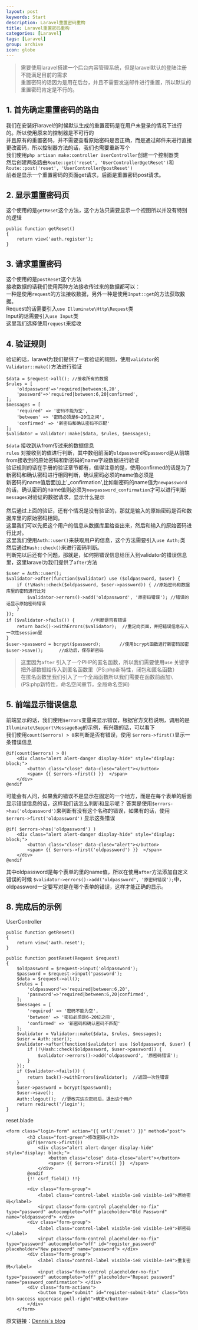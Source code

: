 ```yaml
---
layout: post
keywords: Start
description: Laravel重置密码重构
title: Laravel重置密码重构
categories: [Laravel]
tags: [Laravel]
group: archive
icon: globe
---
```




>需要使用laravel搭建一个后台内容管理系统，但是laravel默认的登陆注册不能满足目前的需求<br>
>重置密码的话因为是用在后台，并且不需要发送邮件进行重置，所以默认的重置密码肯定是不行的。

## 1. 首先确定重置密码的路由
我们在安装好laravel的时候默认生成的重置密码是在用户未登录的情况下进行的。所以使用原来的控制器是不可行的<br>
并且原有的重置密码，并不需要查看原始密码是否正确，而是通过邮件来进行直接更改密码，所以控制器方法的话，我们也需要重新写个<br>
我们使用`php artisan make:controller UserController`创建一个控制器类<br>
然后创建两条路由`Route::get('reset', 'UserController@getReset')`和`Route::post('reset', 'UserController@postReset')`<br>
前者是显示一个重置密码的页面get请求，后面是重置密码post请求。<br>


## 2. 显示重置密码页
这个使用的是`getReset`这个方法，这个方法只需要显示一个视图所以并没有特别的逻辑<br>
    
    public function getReset()
    {
        return view('auth.register');
    }

## 3. 请求重置密码
这个使用的是`postReset`这个方法<br>
接收数据的话我们使用两种方法接收传过来的数据都可以：<br>
一种是使用`request`的方法接收数据，另外一种是使用`Input::get`的方法获取数据。<br>
Request的话需要引入`use Illuminate\Http\Request`类<br>
Input的话需要引入`use Input`类<br>
这里我们选择使用`request`来接收


## 4. 验证规则
验证的话，laravel为我们提供了一套验证的规则，使用`validator`的`Validator::make()`方法进行验证

    $data = $request->all(); //接收所有的数据
    $rules = [
        'oldpassword'=>'required|between:6,20',
        'password'=>'required|between:6,20|confirmed',
    ];
    $messages = [
        'required' => '密码不能为空',
        'between' => '密码必须是6~20位之间',
        'confirmed' => '新密码和确认密码不匹配'
    ];
    $validator = Validator::make($data, $rules, $messages);
`$data` 接收到从from传过来的数据信息<br>
`rules` 对接收到的值进行判断，其中数组前面的`oldpassword`和`password`是从前端from接收到的原始密码和新密码的name字段数据进行验证<br>
       验证规则的话在手册的验证章节都有，值得注意的是，使用confirmed的话是为了新密码和确认密码进行相同判断，确认密码必须的name值必须是<br>
       新密码的name值后面加上'_confirmation',比如新密码的name值为`newpassword`的话，确认密码的name值则必须为`newpassword_confirmation`才可以进行判断<br>
`messages`对验证的数据请求，显示什么提示<br>
<br>
然后通过上面的验证，还有个情况是没有验证的，那就是输入的原始密码是否和数据库里的原始密码相同。<br>
这里我们可以先把这个用户的信息从数据库里给查出来，然后和输入的原始密码进行比对。<br>
这里我们使用`Auth::user()`来获取用户的信息，这个方法需要引入`use Auth;`类<br>
然后通过`Hash::check()`来进行密码判断。<br>
判断完以后还有个问题，那就是，如何把错误信息给压入到validator的错误信息里，这里laravel为我们提供了`after`方法<br>
    
    $user = Auth::user();
    $validator->after(function($validator) use ($oldpassword, $user) {
        if (!\Hash::check($oldpassword, $user->password)) { //原始密码和数据库里的密码进行比对
            $validator->errors()->add('oldpassword', '原密码错误'); //错误的话显示原始密码错误
        }
    });
    if ($validator->fails()) {      //判断是否有错误
        return back()->withErrors($validator);  //重定向页面，并把错误信息存入一次性session里
    }
    $user->password = bcrypt($password);       //使用bcrypt函数进行新密码加密
    $user->save();      //成功后，保存新密码

>这里因为`after` 引入了一个PHP的匿名函数，所以我们需要使用`use` 关键字把外部数据给传入到匿名函数里（PS:php新特性，闭包和匿名函数）<br>
>在匿名函数里我们引入了一个全局函数所以我们需要在函数前面加`\`(PS:php新特性，命名空间章节，全局命名空间)
    

## 5. 前端显示错误信息
前端显示的话，我们使用`$errors`变量来显示错误，根据官方文档说明，调用的是`Illuminate\Support\MessageBag`的示例，有兴趣的话，可以看下<br>
我们使用`count($errors) > 0`来判断是否有错误，使用 `$errors->first()`显示一条错误信息
    
    @if(count($errors) > 0)
        <div class="alert alert-danger display-hide" style="display: block;">
            <button class="close" data-close="alert"></button>
            <span> {{ $errors->first() }}  </span>
        </div>
    @endif

可能会有人问，如果我的错误不是显示在固定的一个地方，而是在每个表单的后面显示错误信息的话，这样我们该怎么判断和显示呢？
答案是使用`$errors->has('oldpassword')`来判断有没有这个名称的错误，如果有的话，使用 `$errors->first('oldpassword')` 显示这条错误

    @if( $errors->has('oldpassword') )
        <div class="alert alert-danger display-hide" style="display: block;">
            <button class="close" data-close="alert"></button>
            <span> {{ $errors->first('oldpassword') }}  </span>
        </div>
    @endif

其中oldpassword是每个表单的里的name值，所以在使用`after`方法添加自定义错误的时候
`$validator->errors()->add('oldpassword', '原密码错误');`中，oldpassword一定要写对是在哪个表单的错误，这样才能正确的显示。

## 8. 完成后的示例
UserController

    public function getReset()
    {
        return view('auth.reset');
    }

    public function postReset(Request $request)
    {
        $oldpassword = $request->input('oldpassword');
        $password = $request->input('password');
        $data = $request->all();
        $rules = [
            'oldpassword'=>'required|between:6,20',
            'password'=>'required|between:6,20|confirmed',
        ];
        $messages = [
            'required' => '密码不能为空',
            'between' => '密码必须是6~20位之间',
            'confirmed' => '新密码和确认密码不匹配'
        ];
        $validator = Validator::make($data, $rules, $messages);
        $user = Auth::user();
        $validator->after(function($validator) use ($oldpassword, $user) {
            if (!\Hash::check($oldpassword, $user->password)) {
                $validator->errors()->add('oldpassword', '原密码错误');
            }
        });
        if ($validator->fails()) {
            return back()->withErrors($validator);  //返回一次性错误
        }
        $user->password = bcrypt($password);
        $user->save();
        Auth::logout();  //更改完这次密码后，退出这个用户
        return redirect('/login');
    }

reset.blade

    <form class="login-form" action="{{ url('/reset') }}" method="post">
            <h3 class="font-green">修改密码</h3>
            @if($errors->first())
                <div class="alert alert-danger display-hide" style="display: block;">
                    <button class="close" data-close="alert"></button>
                    <span> {{ $errors->first() }}  </span>
                </div>
            @endif
            {!! csrf_field() !!}
    
            <div class="form-group">
                <label class="control-label visible-ie8 visible-ie9">原始密码</label>
                <input class="form-control placeholder-no-fix" type="password" autocomplete="off" placeholder="Old Password" name="oldpassword"> </div>
            <div class="form-group">
                <label class="control-label visible-ie8 visible-ie9">新密码</label>
                <input class="form-control placeholder-no-fix" type="password" autocomplete="off" id="register_password" placeholder="New password" name="password"> </div>
            <div class="form-group">
                <label class="control-label visible-ie8 visible-ie9">重复密码</label>
                <input class="form-control placeholder-no-fix" type="password" autocomplete="off" placeholder="Repeat password" name="password_confirmation"> </div>
            <div class="form-actions">
                <button type="submit" id="register-submit-btn" class="btn btn-success uppercase pull-right">确定</button>
            </div>
        </form>


原文链接：[Dennis`s blog](http://ukagaka.github.io/laravel/2016/08/03/laravel-reset.html)